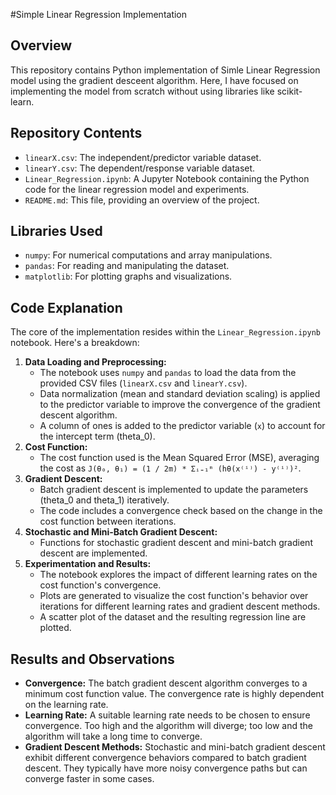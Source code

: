 #Simple Linear Regression Implementation

## Overview
This repository contains Python implementation of Simle Linear Regression model using the gradient desceent algorithm. Here, I have focused on implementing the model from scratch without using libraries like scikit-learn.

## Repository Contents

*   `linearX.csv`:  The independent/predictor variable dataset.
*   `linearY.csv`: The dependent/response variable dataset.
*   `Linear_Regression.ipynb`: A Jupyter Notebook containing the Python code for the linear regression model and experiments.
*   `README.md`: This file, providing an overview of the project.

## Libraries Used

*   `numpy`: For numerical computations and array manipulations.
*   `pandas`: For reading and manipulating the dataset.
*   `matplotlib`: For plotting graphs and visualizations.

## Code Explanation

The core of the implementation resides within the `Linear_Regression.ipynb` notebook. Here's a breakdown:

1.  **Data Loading and Preprocessing:**
    *   The notebook uses `numpy` and `pandas` to load the data from the provided CSV files (`linearX.csv` and `linearY.csv`).
    *   Data normalization (mean and standard deviation scaling) is applied to the predictor variable to improve the convergence of the gradient descent algorithm.
    *   A column of ones is added to the predictor variable (`x`) to account for the intercept term (theta_0).
2.  **Cost Function:**
    *   The cost function used is the Mean Squared Error (MSE),  averaging the cost as `J(θ₀, θ₁) = (1 / 2m) * Σᵢ₌₁ᵐ (hθ(x⁽ⁱ⁾) - y⁽ⁱ⁾)²`.
3.  **Gradient Descent:**
    *   Batch gradient descent is implemented to update the parameters (theta\_0 and theta\_1) iteratively.
    *   The code includes a convergence check based on the change in the cost function between iterations.
4.  **Stochastic and Mini-Batch Gradient Descent:**
    *   Functions for stochastic gradient descent and mini-batch gradient descent are implemented.
5.  **Experimentation and Results:**
    *   The notebook explores the impact of different learning rates on the cost function's convergence.
    *   Plots are generated to visualize the cost function's behavior over iterations for different learning rates and gradient descent methods.
    *   A scatter plot of the dataset and the resulting regression line are plotted.

## Results and Observations

*   **Convergence:** The batch gradient descent algorithm converges to a minimum cost function value. The convergence rate is highly dependent on the learning rate.
*   **Learning Rate:**  A suitable learning rate needs to be chosen to ensure convergence.  Too high and the algorithm will diverge; too low and the algorithm will take a long time to converge.
*   **Gradient Descent Methods:** Stochastic and mini-batch gradient descent exhibit different convergence behaviors compared to batch gradient descent.  They typically have more noisy convergence paths but can converge faster in some cases.

